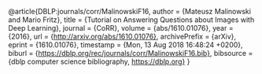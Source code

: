 @article{DBLP:journals/corr/MalinowskiF16,
  author    = {Mateusz Malinowski and
               Mario Fritz},
  title     = {Tutorial on Answering Questions about Images with Deep Learning},
  journal   = {CoRR},
  volume    = {abs/1610.01076},
  year      = {2016},
  url       = {http://arxiv.org/abs/1610.01076},
  archivePrefix = {arXiv},
  eprint    = {1610.01076},
  timestamp = {Mon, 13 Aug 2018 16:48:24 +0200},
  biburl    = {https://dblp.org/rec/journals/corr/MalinowskiF16.bib},
  bibsource = {dblp computer science bibliography, https://dblp.org}
}